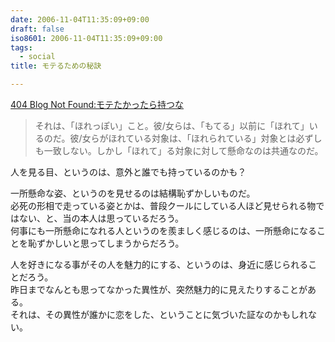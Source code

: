 ```yaml
---
date: 2006-11-04T11:35:09+09:00
draft: false
iso8601: 2006-11-04T11:35:09+09:00
tags:
  - social
title: モテるための秘訣

---
```


<div class="entry-body">
  <p><a title="404 Blog Not Found:モテたかったら持つな" href="http://blog.livedoor.jp/dankogai/archives/50673564.html">404 Blog Not Found:モテたかったら持つな</a></p>

  <blockquote>それは、「ほれっぽい」こと。彼/女らは、「もてる」以前に「ほれて」いるのだ。彼/女らがほれている対象は、「ほれられている」対象とは必ずしも一致しない。しかし「ほれて」る対象に対して懸命なのは共通なのだ。</blockquote>

  <p>人を見る目、というのは、意外と誰でも持っているのかも？</p>

  <p>一所懸命な姿、というのを見せるのは結構恥ずかしいものだ。<br />
    必死の形相で走っている姿とかは、普段クールにしている人ほど見せられる物ではない、と、当の本人は思っているだろう。<br />
    何事にも一所懸命になれる人というのを羨ましく感じるのは、一所懸命になることを恥ずかしいと思ってしまうからだろう。</p>

  <p>人を好きになる事がその人を魅力的にする、というのは、身近に感じられることだろう。<br />
    昨日までなんとも思ってなかった異性が、突然魅力的に見えたりすることがある。<br />
    それは、その異性が誰かに恋をした、ということに気づいた証なのかもしれない。<br /></p>
</div>

